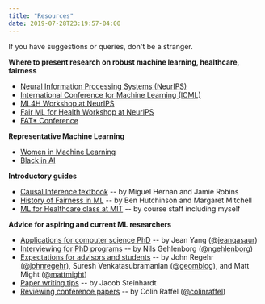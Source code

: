 ```yaml
---
title: "Resources"
date: 2019-07-28T23:19:57-04:00
---
```


If you have suggestions or queries, don't be a stranger.

**Where to present research on robust machine learning, healthcare, fairness**
 
 - [Neural Information Processing Systems (NeurIPS)](https://neurips.cc)
 - [International Conference for Machine Learning (ICML)](http://icml.cc)
 - [ML4H Workshop at NeurIPS](https://ml4health.github.io/)
 - [Fair ML for Health Workshop at NeurIPS](https://www.fairmlforhealth.com/) 
 - [FAT* Conference](https://fatconference.org)

**Representative Machine Learning**
 
 - [Women in Machine Learning](https://wimlworkshop.org/)
 - [Black in AI](https://blackinai.github.io/)

**Introductory guides**

 - [Causal Inference textbook](https://www.hsph.harvard.edu/miguel-hernan/causal-inference-book/) -- by Miguel Hernan and Jamie Robins
 - [History of Fairness in ML](https://arxiv.org/pdf/1811.10104.pdf) -- by Ben Hutchinson and Margaret Mitchell
 - [ML for Healthcare class at MIT](http://mlhc19.github.io/) -- by course staff including myself

**Advice for aspiring and current ML researchers**
 
 - [Applications for computer science PhD](http://jxyzabc.blogspot.com/2012/10/faq-applying-to-graduate-school-for.html) -- by Jean Yang (<a href="http://twitter.com/jeanqasaur">@jeanqasaur</a>)
 - [Interviewing for PhD programs](https://twitter.com/ngehlenborg/status/1088193307619049472?s=21) --  by Nils Gehlenborg (<a href="http://twitter.com/ngehlenborg">@ngehlenborg</a>)
 - [Expectations for advisors and students](http://matt.might.net/articles/phd-commandments/) -- by John Regehr (<a href="http://twitter.com/johnregehr">@johnregehr</a>), Suresh Venkatasubramanian (<a href="http://twitter.com/geomblog">@geomblog</a>), and Matt Might (<a href="https://twitter.com/mattmight">@mattmight</a>)
 - [Paper writing tips](https://jsteinhardt.wordpress.com/2017/02/28/advice-for-authors/) -- by Jacob Steinhardt
 - [Reviewing conference papers](https://colinraffel.com/blog/reviewing-criteria.html) -- by Colin Raffel (<a href="https://twitter.com/colinraffel">@colinraffel</a>)
 